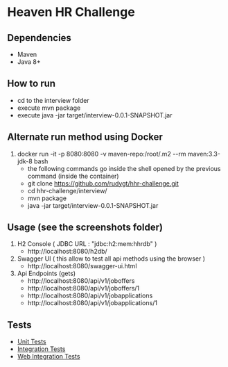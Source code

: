 # Heaven HR Challenge

## Dependencies

* Maven
* Java 8+ 

## How to run

* cd to the interview folder
* execute mvn package
* execute java -jar target/interview-0.0.1-SNAPSHOT.jar

## Alternate run method using Docker

1. docker run -it -p 8080:8080 -v maven-repo:/root/.m2 --rm maven:3.3-jdk-8 bash
	* the following commands go inside the shell opened by the previous command (inside the container)
	* git clone https://github.com/rudygt/hhr-challenge.git
	* cd hhr-challenge/interview/
	* mvn package
	* java -jar target/interview-0.0.1-SNAPSHOT.jar
	
## Usage (see the screenshots folder)

1. H2 Console ( JDBC URL : "jdbc:h2:mem:hhrdb" ) 
	* http://localhost:8080/h2db/
2. Swagger UI ( this allow to test all api methods using the browser )
	* http://localhost:8080/swagger-ui.html
3. Api Endpoints (gets)
	* http://localhost:8080/api/v1/joboffers
	* http://localhost:8080/api/v1/joboffers/1
	* http://localhost:8080/api/v1/jobapplications
	* http://localhost:8080/api/v1/jobapplications/1
	
## Tests
- [Unit Tests](interview/src/test/java/com/heavenhr/interview/JobOfferControllerTest.java)
- [Integration Tests](interview/src/test/java/com/heavenhr/interview/JobOfferControllerIntegrationTest.java)
- [Web Integration Tests](interview/src/test/java/com/heavenhr/interview/JobOfferControllerWebIntegrationTest.java)
